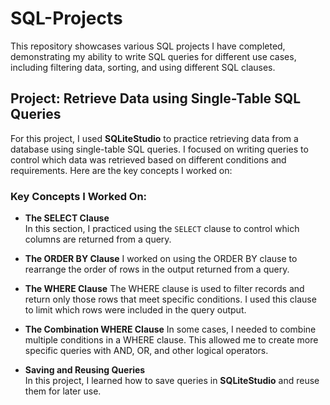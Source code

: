 # SQL-Projects

This repository showcases various SQL projects I have completed, demonstrating my ability to write SQL queries for different use cases, including filtering data, sorting, and using different SQL clauses.

## Project: Retrieve Data using Single-Table SQL Queries

For this project, I used **SQLiteStudio** to practice retrieving data from a database using single-table SQL queries. I focused on writing queries to control which data was retrieved based on different conditions and requirements. Here are the key concepts I worked on:

### Key Concepts I Worked On:
  
- **The SELECT Clause**  
     In this section, I practiced using the `SELECT` clause to control which columns are returned from a query.

- **The ORDER BY Clause**
     I worked on using the ORDER BY clause to rearrange the order of rows in the output returned from a query.

- **The WHERE Clause**
     The WHERE clause is used to filter records and return only those rows that meet specific conditions. I used this clause to limit which rows were included in the query output.

- **The Combination WHERE Clause**
     In some cases, I needed to combine multiple conditions in a WHERE clause. This allowed me to create more specific queries with AND, OR, and other logical operators.

- **Saving and Reusing Queries**  
     In this project, I learned how to save queries in **SQLiteStudio** and reuse them for later use.
